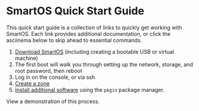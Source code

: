 # SmartOS Quick Start Guide

This quick start guide is a collection of links to quickly get working
with SmartOS. Each link provides additional documentation, or click the
asciinema below to skip ahead to essential commands.

1. [Download SmartOS](download-smartos.md)
   (including creating a bootable USB or virtual machine)
2. The first boot will walk you through setting up the network,
   storage, and root password, then reboot
3. Log in on the console, or via ssh
4. [Create a zone](how-to-create-a-zone.md)
5. [Install additional software](working-with-packages.md)
   using the `pkgin` package manager.

View a demonstration of this process.

<!-- markdownlint-disable no-inline-html -->
<script id="asciicast-156658" src="https://asciinema.org/a/156658.js" async></script>
<!-- markdownlint-enable no-inline-html -->
